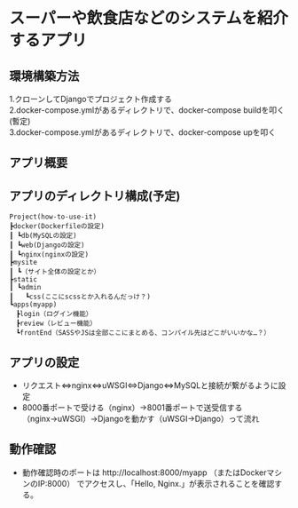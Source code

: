 # スーパーや飲食店などのシステムを紹介するアプリ

## 環境構築方法
1.クローンしてDjangoでプロジェクト作成する<br>
2.docker-compose.ymlがあるディレクトリで、docker-compose buildを叩く(暫定) <br>
3.docker-compose.ymlがあるディレクトリで、docker-compose upを叩く<br>

## アプリ概要

## アプリのディレクトリ構成(予定)
```
Project(how-to-use-it)
┣docker(Dockerfileの設定)
┃ ┗db(MySQLの設定)
┃ ┗web(Djangoの設定)
┃ ┗nginx(nginxの設定)
┣mysite
┃ ┗（サイト全体の設定とか）
┣static
┃ ┗admin
┃   ┗css(ここにscssとか入れるんだっけ？)
┗apps(myapp)
　┣login（ログイン機能）
　┣review（レビュー機能）
　┗frontEnd（SASSやJSは全部ここにまとめる、コンパイル先はどこがいいかな…？）
 ```


## アプリの設定
- リクエスト⇔nginx⇔uWSGI⇔Django⇔MySQLと接続が繋がるように設定
- 8000番ポートで受ける（nginx）→8001番ポートで送受信する（nginx→uWSGI）→Djangoを動かす（uWSGI→Django）って流れ

## 動作確認
- 動作確認時のポートは http://localhost:8000/myapp （またはDockerマシンのIP:8000） でアクセスし、「Hello, Nginx.」が表示されることを確認する。
